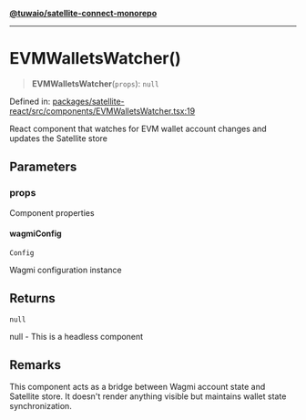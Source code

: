 [**@tuwaio/satellite-connect-monorepo**](../../../README.md)

***

# EVMWalletsWatcher()

> **EVMWalletsWatcher**(`props`): `null`

Defined in: [packages/satellite-react/src/components/EVMWalletsWatcher.tsx:19](https://github.com/TuwaIO/satellite-connect/blob/5ea2bf35da638317e8edf885c3993433cb84e778/packages/satellite-react/src/components/EVMWalletsWatcher.tsx#L19)

React component that watches for EVM wallet account changes and updates the Satellite store

## Parameters

### props

Component properties

#### wagmiConfig

`Config`

Wagmi configuration instance

## Returns

`null`

null - This is a headless component

## Remarks

This component acts as a bridge between Wagmi account state and Satellite store.
It doesn't render anything visible but maintains wallet state synchronization.

